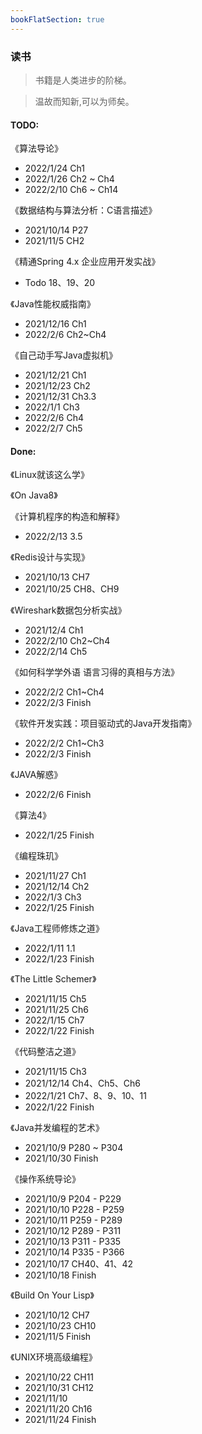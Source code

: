 ```yaml
---
bookFlatSection: true
---
```


### 读书

> 书籍是人类进步的阶梯。

> 温故而知新,可以为师矣。

#### TODO:

《算法导论》
- 2022/1/24 Ch1
- 2022/1/26 Ch2 ~ Ch4
- 2022/2/10 Ch6 ~ Ch14

《数据结构与算法分析：C语言描述》
- 2021/10/14 P27
- 2021/11/5 CH2


《精通Spring 4.x  企业应用开发实战》
- Todo 18、19、20 

《Java性能权威指南》
- 2021/12/16 Ch1
- 2022/2/6 Ch2~Ch4

《自己动手写Java虚拟机》
- 2021/12/21 Ch1
- 2021/12/23 Ch2
- 2021/12/31 Ch3.3
- 2022/1/1 Ch3
- 2022/2/6 Ch4
- 2022/2/7 Ch5

#### Done:
《Linux就该这么学》

《On Java8》

《计算机程序的构造和解释》
- 2022/2/13 3.5

《Redis设计与实现》
- 2021/10/13 CH7
- 2021/10/25 CH8、CH9

《Wireshark数据包分析实战》
- 2021/12/4 Ch1
- 2022/2/10 Ch2~Ch4
- 2022/2/14 Ch5

《如何科学学外语 语言习得的真相与方法》
- 2022/2/2 Ch1~Ch4
- 2022/2/3 Finish

《软件开发实践：项目驱动式的Java开发指南》
- 2022/2/2 Ch1~Ch3
- 2022/2/3 Finish

《JAVA解惑》
- 2022/2/6 Finish

《算法4》
- 2022/1/25 Finish

《编程珠玑》
- 2021/11/27 Ch1
- 2021/12/14 Ch2
- 2022/1/3 Ch3
- 2022/1/25 Finish

《Java工程师修炼之道》
- 2022/1/11 1.1
- 2022/1/23 Finish

《The Little Schemer》
- 2021/11/15 Ch5
- 2021/11/25 Ch6
- 2022/1/15 Ch7
- 2022/1/22 Finish

《代码整洁之道》
- 2021/11/15 Ch3
- 2021/12/14 Ch4、Ch5、Ch6
- 2022/1/21 Ch7、8、9、10、11
- 2022/1/22 Finish

《Java并发编程的艺术》
- 2021/10/9 P280 ~ P304
- 2021/10/30 Finish

《操作系统导论》
- 2021/10/9 P204 - P229
- 2021/10/10 P228 - P259
- 2021/10/11 P259 - P289
- 2021/10/12 P289 - P311
- 2021/10/13 P311 - P335
- 2021/10/14 P335 - P366
- 2021/10/17 CH40、41、42
- 2021/10/18 Finish

《Build On Your Lisp》
- 2021/10/12 CH7
- 2021/10/23 CH10
- 2021/11/5 Finish

《UNIX环境高级编程》
- 2021/10/22 CH11
- 2021/10/31 CH12
- 2021/11/10 
- 2021/11/20 Ch16
- 2021/11/24 Finish
